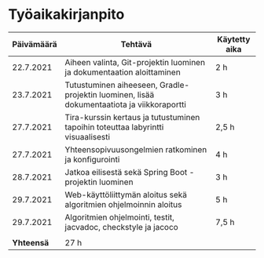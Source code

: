 # Työaikakirjanpito


Päivämäärä | Tehtävä | Käytetty aika
---------- | ------- | -------------
22.7.2021 | Aiheen valinta, Git-projektin luominen ja dokumentaation aloittaminen | 2 h
23.7.2021 | Tutustuminen aiheeseen, Gradle-projektin luominen, lisää dokumentaatiota ja viikkoraportti | 3 h
27.7.2021 | Tira-kurssin kertaus ja tutustuminen tapoihin toteuttaa labyrintti visuaalisesti | 2,5 h
27.7.2021 | Yhteensopivuusongelmien ratkominen ja konfigurointi | 4 h
28.7.2021 | Jatkoa eilisestä sekä Spring Boot -projektin luominen | 3 h
29.7.2021 | Web-käyttöliittymän aloitus sekä algoritmien ohjelmoinnin aloitus | 5 h
29.7.2021 | Algoritmien ohjelmointi, testit, jacvadoc, checkstyle ja jacoco | 7,5 h
 | | 
**Yhteensä** | 27 h | 
